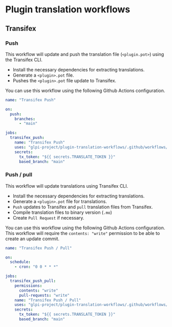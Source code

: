 # Plugin translation workflows

## Transifex

### Push

This workflow will update and push the translation file (`<plugin.pot>`) using the Transifex CLI.

* Install the necessary dependencies for extracting translations.
* Generate a `<plugin>.pot` file.
* Pushes the `<plugin>.pot` file update to Transifex.

You can use this workflow using the following Github Actions configuration.


```yaml
name: "Transifex Push"

on:
  push:
    branches:
      - "main"

jobs:
  transifex_push:
    name: "Transifex Push"
    uses: "glpi-project/plugin-translation-workflows/.github/workflows/transifex_push.yml@v1"
    secrets:
      tx_token: "${{ secrets.TRANSLATE_TOKEN }}"
      based_branch: "main"

```


### Push / pull

This workflow will update translations using Transifex CLI.

* Install the necessary dependencies for extracting translations.
* Generate a `<plugin>.pot` file for translations.
* `Push` updates to Transifex and `pull` translation files from Transifex.
* Compile translation files to binary version (`.mo`)
* Create `Pull Request` if necessary.

You can use this workflow using the following Github Actions configuration.
This workflow will require the `contents: "write"` permission to be able to create an update commit.


```yaml
name: "Transifex Push / Pull"

on:
  schedule:
    - cron: "0 0 * * *"

jobs:
  transifex_push_pull:
    permissions:
      contents: "write"
      pull-requests: "write"
    name: "Transifex Push / Pull"
    uses: "glpi-project/plugin-translation-workflows/.github/workflows/transifex_push_pull.yml@v1"
    secrets:
      tx_token: "${{ secrets.TRANSLATE_TOKEN }}"
      based_branch: "main"

```
